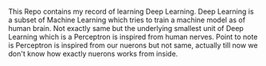 This Repo contains my record of learning Deep Learning. Deep Learning is a subset of Machine Learning which tries to train a machine model as of human brain. 
Not exactly same but the underlying smallest unit of Deep Learning which is a Perceptron is inspired from human nerves. Point to note is Perceptron is inspired from our nuerons but not same, actually till now 
we don't know how exactly nuerons works from inside.

